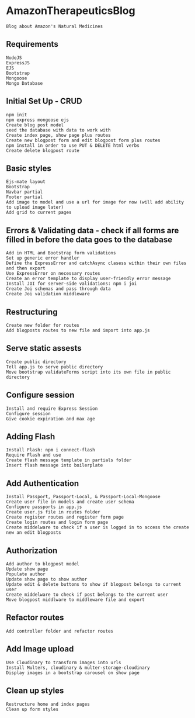 # AmazonTherapeuticsBlog
    Blog about Amazon's Natural Medicines

## Requirements
    NodeJS
    ExpressJS
    EJS
    Bootstrap
    Mongoose
    Mongo Database

## Initial Set Up - CRUD
    npm init
    npm express mongoose ejs
    Create blog post model
    seed the database with data to work with
    Create index page, show page plus routes
    Create new blogpost form and edit blogpost form plus routes
    npm install in order to use PUT & DELETE html verbs
    Create delete blogpost route

## Basic styles
    Ejs-mate layout
    Bootstrap
    Navbar partial
    Footer partial
    Add image to model and use a url for image for now (will add ability to upload image later)
    Add grid to current pages

## Errors & Validating data - check if all forms are filled in before the data goes to the database
    Add in HTML and Bootstrap form validations
    Set up generic error handler
    Define the ExpressError and catchAsync clasess within their own files and then export
    Use ExpressError on necessary routes
    Create an error template to display user-friendly error message
    Install JOI for server-side validations: npm i joi
    Create Joi schemas and pass through data
    Create Joi validation middleware

## Restructuring
    Create new folder for routes
    Add blogposts routes to new file and import into app.js

## Serve static assests
    Create public directory
    Tell app.js to serve public directory
    Move bootstrap validateForms script into its own file in public directory

## Configure session
    Install and require Express Session
    Configure session
    Give cookie expiration and max age

## Adding Flash
    Install Flash: npm i connect-flash
    Require Flash and use
    Create flash message template in partials folder
    Insert flash message into boilerplate

## Add Authentication
    Install Passport, Passport-Local, & Passport-Local-Mongoose
    Create user file in models and create user schema
    Configure passports in app.js
    Create user.js file in routes folder
    Create register routes and register form page
    Create login routes and login form page
    Create middelware to check if a user is logged in to access the create new an edit blogposts

## Authorization
    Add author to blogpost model
    Update show page
    Populate author
    Update show page to show author
    Update edit & delete buttons to show if blogpost belongs to current user
    Create middelware to check if post belongs to the current user
    Move blogpost middlware to middleware file and export

## Refactor routes
    Add controller folder and refactor routes

## Add Image upload
    Use Cloudinary to transform images into urls
    Install Multers, cloudinary & multer-storage-cloudinary
    Display images in a bootstrap carousel on show page

## Clean up styles
    Restructure home and index pages
    Clean up form styles

